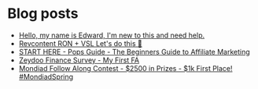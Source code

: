# Blog posts
<!-- BLOG-POST-LIST:START -->
- [Hello, my name is Edward, I&#39;m new to this and need help.](https://afflift.com/f/threads/hello-my-name-is-edward-im-new-to-this-and-need-help.10536/)
- [Revcontent RON + VSL Let&#39;s do this 🚀](https://afflift.com/f/threads/revcontent-ron-vsl-lets-do-this-%F0%9F%9A%80.9662/)
- [START HERE - Pops Guide - The Beginners Guide to Affiliate Marketing](https://afflift.com/f/threads/start-here-pops-guide-the-beginners-guide-to-affiliate-marketing.2937/)
- [Zeydoo Finance Survey - My First FA](https://afflift.com/f/threads/zeydoo-finance-survey-my-first-fa.10524/)
- [Mondiad Follow Along Contest - $2500 in Prizes - $1k First Place! #MondiadSpring](https://afflift.com/f/threads/mondiad-follow-along-contest-2500-in-prizes-1k-first-place-mondiadspring.10445/)
<!-- BLOG-POST-LIST:END -->
